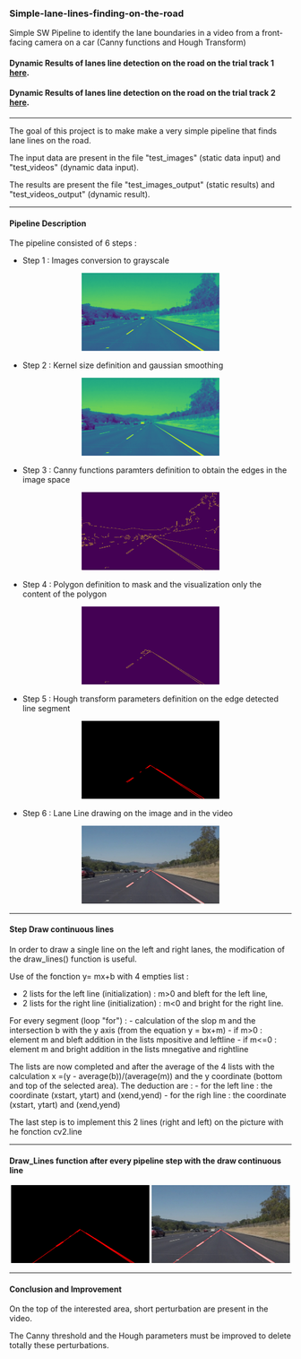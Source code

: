 ### Simple-lane-lines-finding-on-the-road
Simple SW Pipeline to identify the lane boundaries in a video from a front-facing camera on a car (Canny functions and Hough Transform)

#### Dynamic Results of lanes line detection on the road on the trial track 1 [here](https://github.com/Jeanyvesbourdoncle/Simple-lane-lines-finding-on-the-road/blob/master/test_videos_output/solidWhiteRight.mp4). 

#### Dynamic Results of lanes line detection on the road on the trial track 2 [here](https://github.com/Jeanyvesbourdoncle/Simple-lane-lines-finding-on-the-road/blob/master/test_videos_output/solidYellowLeft.mp4).
--------------------------------------------------------------------------------------------------------
The goal of this project is to make make a very simple pipeline that finds lane lines on the road.

The input data are present in the file "test_images" (static data input) and "test_videos" (dynamic data input).

The  results are present the file "test_images_output" (static results) and  "test_videos_output" (dynamic result).

---------------------------------------------------------------------------------------------------------

#### Pipeline Description

The pipeline consisted of 6 steps : 

- Step 1 : Images conversion to grayscale
<p align="center">
<img src="./test_images_output/Draw_Lines_initial/Grayscale_image_step1.jpg" width="49%"  style="border:none;"> 
</p>

- Step 2 : Kernel size definition and gaussian smoothing
<p align="center">
<img src="./test_images_output/Draw_Lines_initial/Gaussian_Kernel_step2.jpg" width="49%"  style="border:none;">
</p>

- Step 3 : Canny functions paramters definition to obtain the edges in the image space
<p align="center">
<img src="./test_images_output/Draw_Lines_initial/Canny_step3.jpg" width="49%"  style="border:none;">
</p>

- Step 4 : Polygon definition to mask and  the visualization only the content of the polygon
<p align="center">
<img src="./test_images_output/Draw_Lines_initial/Region_Interest_step4.jpg" width="49%"  style="border:none;">
</p>

- Step 5 : Hough transform parameters definition on the edge detected line segment
<p align="center">
<img src="./test_images_output/Draw_Lines_initial/Hough_step5.jpg" width="49%"  style="border:none;">
</p>

- Step 6 : Lane Line drawing on the image and in the video
<p align="center">
<img src="./test_images_output/Draw_Lines_initial/Final_Result_step6.jpg" width="49%"  style="border:none;">
</p>

---------------------------------------------------------------------------------------------------------
#### Step Draw continuous lines

In order to draw a single line on the left and right lanes, the modification of the draw_lines() function is useful.

Use of the fonction y= mx+b with 4 empties list : 
  - 2 lists for the left line (initialization) : m>0  and bleft for the left line, 
  - 2 lists for the right line (initialization) : m<0 and bright for the right line.
  
For every segment (loop "for") :
    - calculation of the slop m and the intersection b with the y axis (from the equation y = bx+m)
    - if m>0 : element m and bleft addition in the lists mpositive and leftline
    - if m<=0 : element m and bright addition in the lists mnegative and rightline
    
The lists are now completed and after the average of the 4 lists with the calculation x =(y - average(b))/(average(m)) and the y coordinate (bottom and top of the selected area). 
The deduction are :
    - for the left line :  the coordinate (xstart, ytart) and (xend,yend)
    - for the righ line :  the coordinate (xstart, ytart) and (xend,yend)

The last step is to implement this 2 lines (right and left) on the picture with he fonction cv2.line

----------------------------------------------------------------------------------------------------

#### Draw_Lines function after every pipeline step with the draw continuous line
<p align="center">
<img src="./test_images_output/Draw_Lines_modified/Hough_step5.jpg" width="49%"  style="border:none;">
<img src="./test_images_output/Draw_Lines_modified/Final_Result_step6.jpg" width="49%"  style="border:none;">
</p>

--------------------------------------------------------------------------------
#### Conclusion and Improvement

On the top of the interested area, short perturbation are present in the video. 

The Canny threshold and the Hough parameters must be improved to delete totally these perturbations. 


